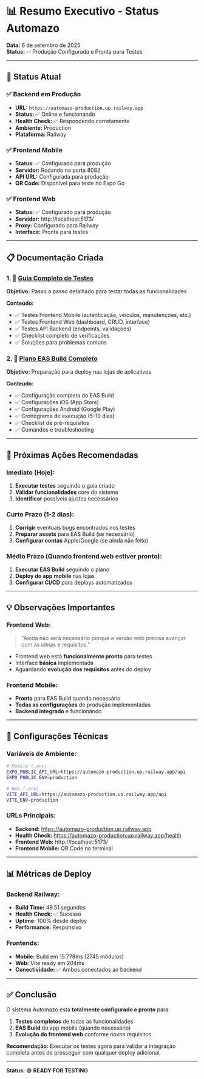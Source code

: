 # 📊 Resumo Executivo - Status Automazo

**Data:** 6 de setembro de 2025  
**Status:** ✅ Produção Configurada e Pronta para Testes

---

## 🎯 Status Atual

### ✅ Backend em Produção
- **URL:** `https://automazo-production.up.railway.app`
- **Status:** ✅ Online e funcionando
- **Health Check:** ✅ Respondendo corretamente
- **Ambiente:** Production
- **Plataforma:** Railway

### ✅ Frontend Mobile
- **Status:** ✅ Configurado para produção
- **Servidor:** Rodando na porta 8082
- **API URL:** Configurada para produção
- **QR Code:** Disponível para teste no Expo Go

### ✅ Frontend Web
- **Status:** ✅ Configurado para produção
- **Servidor:** http://localhost:5173/
- **Proxy:** Configurado para Railway
- **Interface:** Pronta para testes

---

## 📋 Documentação Criada

### 1. 🧪 [Guia Completo de Testes](./Guia_Testes_Completo.md)
**Objetivo:** Passo a passo detalhado para testar todas as funcionalidades

**Conteúdo:**
- ✅ Testes Frontend Mobile (autenticação, veículos, manutenções, etc.)
- ✅ Testes Frontend Web (dashboard, CRUD, interface)
- ✅ Testes API Backend (endpoints, validações)
- ✅ Checklist completo de verificações
- ✅ Soluções para problemas comuns

### 2. 📱 [Plano EAS Build Completo](./Plano_EAS_Build_Completo.md)
**Objetivo:** Preparação para deploy nas lojas de aplicativos

**Conteúdo:**
- ✅ Configuração completa do EAS Build
- ✅ Configurações iOS (App Store)
- ✅ Configurações Android (Google Play)
- ✅ Cronograma de execução (5-10 dias)
- ✅ Checklist de pré-requisitos
- ✅ Comandos e troubleshooting

---

## 🚀 Próximas Ações Recomendadas

### Imediato (Hoje):
1. **Executar testes** seguindo o guia criado
2. **Validar funcionalidades** core do sistema
3. **Identificar** possíveis ajustes necessários

### Curto Prazo (1-2 dias):
1. **Corrigir** eventuais bugs encontrados nos testes
2. **Preparar assets** para EAS Build (se necessário)
3. **Configurar contas** Apple/Google (se ainda não feito)

### Médio Prazo (Quando frontend web estiver pronto):
1. **Executar EAS Build** seguindo o plano
2. **Deploy do app mobile** nas lojas
3. **Configurar CI/CD** para deploys automatizados

---

## 💡 Observações Importantes

### Frontend Web:
> "Ainda não será necessário porque a versão web precisa avançar com as ideias e requisitos."

- Frontend web está **funcionalmente pronto** para testes
- Interface **básica** implementada
- Aguardando **evolução dos requisitos** antes do deploy

### Frontend Mobile:
- **Pronto** para EAS Build quando necessário
- **Todas as configurações** de produção implementadas
- **Backend integrado** e funcionando

---

## 🔧 Configurações Técnicas

### Variáveis de Ambiente:
```bash
# Mobile (.env)
EXPO_PUBLIC_API_URL=https://automazo-production.up.railway.app/api
EXPO_PUBLIC_ENV=production

# Web (.env)
VITE_API_URL=https://automazo-production.up.railway.app/api
VITE_ENV=production
```

### URLs Principais:
- **Backend:** https://automazo-production.up.railway.app
- **Health Check:** https://automazo-production.up.railway.app/health
- **Frontend Web:** http://localhost:5173/
- **Frontend Mobile:** QR Code no terminal

---

## 📊 Métricas de Deploy

### Backend Railway:
- **Build Time:** 49.51 segundos
- **Health Check:** ✅ Sucesso
- **Uptime:** 100% desde deploy
- **Performance:** Responsivo

### Frontends:
- **Mobile:** Build em 15.778ms (2745 módulos)
- **Web:** Vite ready em 204ms
- **Conectividade:** ✅ Ambos conectados ao backend

---

## ✅ Conclusão

O sistema Automazo está **totalmente configurado e pronto** para:

1. **Testes completos** de todas as funcionalidades
2. **EAS Build** do app mobile (quando necessário)
3. **Evolução do frontend web** conforme novos requisitos

**Recomendação:** Executar os testes agora para validar a integração completa antes de prosseguir com qualquer deploy adicional.

---

**Status:** 🟢 **READY FOR TESTING**
